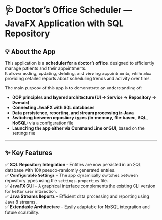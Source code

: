 # 🩺 Doctor’s Office Scheduler — JavaFX Application with SQL Repository

## 💡 About the App

This application is a **scheduler for a doctor’s office**, designed to efficiently manage patients and their appointments.  
It allows adding, updating, deleting, and viewing appointments, while also providing detailed reports about scheduling trends and activity over time.

The main purpose of this app is to demonstrate an understanding of:
- **OOP principles and layered architecture (UI → Service → Repository → Domain)**
- **Connecting JavaFX with SQL databases**
- **Data persistence, reporting, and stream processing in Java**
- **Switching between repository types (in-memory, file-based, SQL, NoSQL)** via a configuration file  
- **Launching the app either via Command Line or GUI**, based on the settings file

---

## ✨ Key Features

✅ **SQL Repository Integration** – Entities are now persisted in an SQL database with 100 pseudo-randomly generated entries.  
✅ **Configurable Settings** – The app dynamically switches between repository types using the `settings.properties` file.  
✅ **JavaFX GUI** – A graphical interface complements the existing CLI version for better user interaction.  
✅ **Java Streams Reports** – Efficient data processing and reporting using Java 8 streams.  
✅ **Extendable Architecture** – Easily adaptable for NoSQL integration and future scalability.
